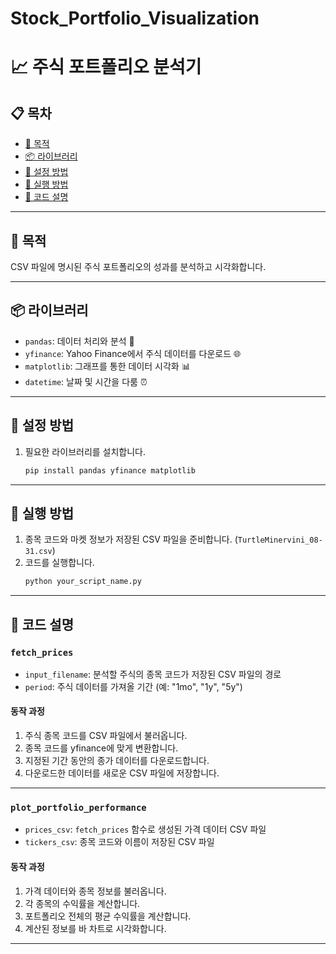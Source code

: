 # Stock_Portfolio_Visualization

# 📈 주식 포트폴리오 분석기

## 📋 목차

- [🎯 목적](#-목적)
- [📦 라이브러리](#-라이브러리)
- [🔧 설정 방법](#-설정-방법)
- [🏃 실행 방법](#-실행-방법)
- [📝 코드 설명](#-코드-설명)

---

## 🎯 목적

CSV 파일에 명시된 주식 포트폴리오의 성과를 분석하고 시각화합니다.

---

## 📦 라이브러리

- `pandas`: 데이터 처리와 분석 🐼
- `yfinance`: Yahoo Finance에서 주식 데이터를 다운로드 🌐
- `matplotlib`: 그래프를 통한 데이터 시각화 📊
- `datetime`: 날짜 및 시간을 다룸 ⏰

---

## 🔧 설정 방법

1. 필요한 라이브러리를 설치합니다.
    ```bash
    pip install pandas yfinance matplotlib
    ```

---

## 🏃 실행 방법

1. 종목 코드와 마켓 정보가 저장된 CSV 파일을 준비합니다. (`TurtleMinervini_08-31.csv`)
2. 코드를 실행합니다.
    ```bash
    python your_script_name.py
    ```

---

## 📝 코드 설명

### `fetch_prices`

- `input_filename`: 분석할 주식의 종목 코드가 저장된 CSV 파일의 경로
- `period`: 주식 데이터를 가져올 기간 (예: "1mo", "1y", "5y")

#### 동작 과정

1. 주식 종목 코드를 CSV 파일에서 불러옵니다.
2. 종목 코드를 yfinance에 맞게 변환합니다.
3. 지정된 기간 동안의 종가 데이터를 다운로드합니다.
4. 다운로드한 데이터를 새로운 CSV 파일에 저장합니다.

---

### `plot_portfolio_performance`

- `prices_csv`: `fetch_prices` 함수로 생성된 가격 데이터 CSV 파일
- `tickers_csv`: 종목 코드와 이름이 저장된 CSV 파일

#### 동작 과정

1. 가격 데이터와 종목 정보를 불러옵니다.
2. 각 종목의 수익률을 계산합니다.
3. 포트폴리오 전체의 평균 수익률을 계산합니다.
4. 계산된 정보를 바 차트로 시각화합니다.

---
